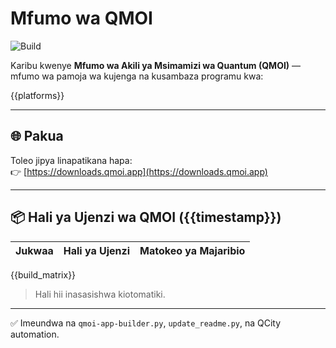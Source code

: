 # Mfumo wa QMOI

![Build](https://img.shields.io/badge/QMOI%20Build-Imepita-brightgreen?style=flat-square)

Karibu kwenye **Mfumo wa Akili ya Msimamizi wa Quantum (QMOI)** — mfumo wa pamoja wa kujenga na kusambaza programu kwa:

{{platforms}}

---

## 🌐 Pakua  
Toleo jipya linapatikana hapa:  
👉 [https://downloads.qmoi.app](https://downloads.qmoi.app)

---

<!-- QMOI_BUILD_STATUS_START -->
## 📦 Hali ya Ujenzi wa QMOI ({{timestamp}})

| Jukwaa             | Hali ya Ujenzi | Matokeo ya Majaribio |
| ------------------ | -------------- | --------------------- |
{{build_matrix}}

> Hali hii inasasishwa kiotomatiki.
<!-- QMOI_BUILD_STATUS_END -->

---

✅ Imeundwa na `qmoi-app-builder.py`, `update_readme.py`, na QCity automation.
